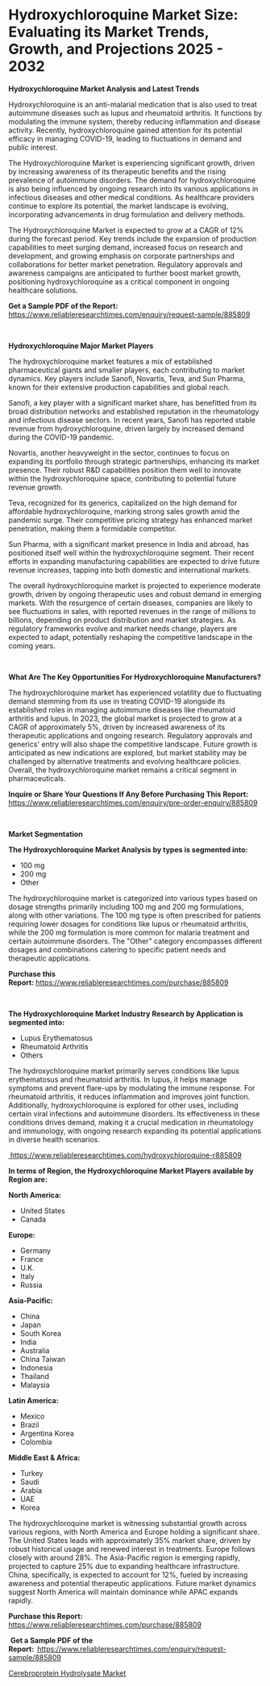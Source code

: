 <p><h1>Hydroxychloroquine Market Size: Evaluating its Market Trends, Growth, and Projections 2025 - 2032</h1></p><p><strong>Hydroxychloroquine Market Analysis and Latest Trends</strong></p>
<p><p>Hydroxychloroquine is an anti-malarial medication that is also used to treat autoimmune diseases such as lupus and rheumatoid arthritis. It functions by modulating the immune system, thereby reducing inflammation and disease activity. Recently, hydroxychloroquine gained attention for its potential efficacy in managing COVID-19, leading to fluctuations in demand and public interest.</p><p>The Hydroxychloroquine Market is experiencing significant growth, driven by increasing awareness of its therapeutic benefits and the rising prevalence of autoimmune disorders. The demand for hydroxychloroquine is also being influenced by ongoing research into its various applications in infectious diseases and other medical conditions. As healthcare providers continue to explore its potential, the market landscape is evolving, incorporating advancements in drug formulation and delivery methods.</p><p>The Hydroxychloroquine Market is expected to grow at a CAGR of 12% during the forecast period. Key trends include the expansion of production capabilities to meet surging demand, increased focus on research and development, and growing emphasis on corporate partnerships and collaborations for better market penetration. Regulatory approvals and awareness campaigns are anticipated to further boost market growth, positioning hydroxychloroquine as a critical component in ongoing healthcare solutions.</p></p>
<p><strong>Get a Sample PDF of the Report:&nbsp;</strong> <a href="https://www.reliableresearchtimes.com/enquiry/request-sample/885809?utm_campaign=2203&utm_medium=2&utm_source=Github&utm_content=ia&utm_term=08032025&utm_id=hydroxychloroquine">https://www.reliableresearchtimes.com/enquiry/request-sample/885809</a></p>
<p>&nbsp;</p>
<p><strong>Hydroxychloroquine Major Market Players</strong></p>
<p><p>The hydroxychloroquine market features a mix of established pharmaceutical giants and smaller players, each contributing to market dynamics. Key players include Sanofi, Novartis, Teva, and Sun Pharma, known for their extensive production capabilities and global reach. </p><p>Sanofi, a key player with a significant market share, has benefitted from its broad distribution networks and established reputation in the rheumatology and infectious disease sectors. In recent years, Sanofi has reported stable revenue from hydroxychloroquine, driven largely by increased demand during the COVID-19 pandemic.</p><p>Novartis, another heavyweight in the sector, continues to focus on expanding its portfolio through strategic partnerships, enhancing its market presence. Their robust R&D capabilities position them well to innovate within the hydroxychloroquine space, contributing to potential future revenue growth.</p><p>Teva, recognized for its generics, capitalized on the high demand for affordable hydroxychloroquine, marking strong sales growth amid the pandemic surge. Their competitive pricing strategy has enhanced market penetration, making them a formidable competitor.</p><p>Sun Pharma, with a significant market presence in India and abroad, has positioned itself well within the hydroxychloroquine segment. Their recent efforts in expanding manufacturing capabilities are expected to drive future revenue increases, tapping into both domestic and international markets.</p><p>The overall hydroxychloroquine market is projected to experience moderate growth, driven by ongoing therapeutic uses and robust demand in emerging markets. With the resurgence of certain diseases, companies are likely to see fluctuations in sales, with reported revenues in the range of millions to billions, depending on product distribution and market strategies. As regulatory frameworks evolve and market needs change, players are expected to adapt, potentially reshaping the competitive landscape in the coming years.</p></p>
<p>&nbsp;</p>
<p><strong>What Are The Key Opportunities For Hydroxychloroquine Manufacturers?</strong></p>
<p><p>The hydroxychloroquine market has experienced volatility due to fluctuating demand stemming from its use in treating COVID-19 alongside its established roles in managing autoimmune diseases like rheumatoid arthritis and lupus. In 2023, the global market is projected to grow at a CAGR of approximately 5%, driven by increased awareness of its therapeutic applications and ongoing research. Regulatory approvals and generics' entry will also shape the competitive landscape. Future growth is anticipated as new indications are explored, but market stability may be challenged by alternative treatments and evolving healthcare policies. Overall, the hydroxychloroquine market remains a critical segment in pharmaceuticals.</p></p>
<p><strong>Inquire or Share Your Questions If Any Before Purchasing This Report:</strong> <a href="https://www.reliableresearchtimes.com/enquiry/pre-order-enquiry/885809?utm_campaign=2203&utm_medium=2&utm_source=Github&utm_content=ia&utm_term=08032025&utm_id=hydroxychloroquine">https://www.reliableresearchtimes.com/enquiry/pre-order-enquiry/885809</a></p>
<p>&nbsp;</p>
<p><strong>Market Segmentation</strong></p>
<p><strong>The Hydroxychloroquine Market Analysis by types is segmented into:</strong></p>
<p><ul><li>100 mg</li><li>200 mg</li><li>Other</li></ul></p>
<p><p>The hydroxychloroquine market is categorized into various types based on dosage strengths primarily including 100 mg and 200 mg formulations, along with other variations. The 100 mg type is often prescribed for patients requiring lower dosages for conditions like lupus or rheumatoid arthritis, while the 200 mg formulation is more common for malaria treatment and certain autoimmune disorders. The "Other" category encompasses different dosages and combinations catering to specific patient needs and therapeutic applications.</p></p>
<p><strong>Purchase this Report:&nbsp;</strong><a href="https://www.reliableresearchtimes.com/purchase/885809?utm_campaign=2203&utm_medium=2&utm_source=Github&utm_content=ia&utm_term=08032025&utm_id=hydroxychloroquine">https://www.reliableresearchtimes.com/purchase/885809</a></p>
<p>&nbsp;</p>
<p><strong>The Hydroxychloroquine Market Industry Research by Application is segmented into:</strong></p>
<p><ul><li>Lupus Erythematosus</li><li>Rheumatoid Arthritis</li><li>Others</li></ul></p>
<p><p>The hydroxychloroquine market primarily serves conditions like lupus erythematosus and rheumatoid arthritis. In lupus, it helps manage symptoms and prevent flare-ups by modulating the immune response. For rheumatoid arthritis, it reduces inflammation and improves joint function. Additionally, hydroxychloroquine is explored for other uses, including certain viral infections and autoimmune disorders. Its effectiveness in these conditions drives demand, making it a crucial medication in rheumatology and immunology, with ongoing research expanding its potential applications in diverse health scenarios.</p></p>
<p><a href="https://www.reliableresearchtimes.com/hydroxychloroquine-r885809?utm_campaign=2203&utm_medium=2&utm_source=Github&utm_content=ia&utm_term=08032025&utm_id=hydroxychloroquine">&nbsp;https://www.reliableresearchtimes.com/hydroxychloroquine-r885809</a></p>
<p><strong>In terms of Region, the Hydroxychloroquine Market Players available by Region are:</strong></p>
<p>
    <p> <strong> North America: </strong>
        <ul>
            <li>United States</li>
            <li>Canada</li>
        </ul>
        </p> 
    <p> <strong> Europe: </strong>
        <ul>
            <li>Germany</li>
            <li>France</li>
            <li>U.K.</li>
            <li>Italy</li>
            <li>Russia</li>
        </ul>
        </p> 
    <p> <strong> Asia-Pacific: </strong>
        <ul>
            <li>China</li>
            <li>Japan</li>
            <li>South Korea</li>
            <li>India</li>
            <li>Australia</li>
            <li>China Taiwan</li>
            <li>Indonesia</li>
            <li>Thailand</li>
            <li>Malaysia</li>
        </ul>
        </p> 
    <p> <strong> Latin America: </strong>
        <ul>
            <li>Mexico</li>
            <li>Brazil</li>
            <li>Argentina Korea</li>
            <li>Colombia</li>
        </ul>
        </p> 
    <p> <strong> Middle East & Africa: </strong>
        <ul>
            <li>Turkey</li>
            <li>Saudi</li>
            <li>Arabia</li>
            <li>UAE</li>
            <li>Korea</li>
        </ul>
    </p>
    </p>
<p><p>The hydroxychloroquine market is witnessing substantial growth across various regions, with North America and Europe holding a significant share. The United States leads with approximately 35% market share, driven by robust historical usage and renewed interest in treatments. Europe follows closely with around 28%. The Asia-Pacific region is emerging rapidly, projected to capture 25% due to expanding healthcare infrastructure. China, specifically, is expected to account for 12%, fueled by increasing awareness and potential therapeutic applications. Future market dynamics suggest North America will maintain dominance while APAC expands rapidly.</p></p>
<p><strong>Purchase this Report: </strong><a href="https://www.reliableresearchtimes.com/purchase/885809?utm_campaign=2203&utm_medium=2&utm_source=Github&utm_content=ia&utm_term=08032025&utm_id=hydroxychloroquine">https://www.reliableresearchtimes.com/purchase/885809</a></p>
<p>&nbsp;<strong>Get a Sample PDF of the Report:&nbsp;&nbsp;</strong><a href="https://www.reliableresearchtimes.com/enquiry/request-sample/885809?utm_campaign=2203&utm_medium=2&utm_source=Github&utm_content=ia&utm_term=08032025&utm_id=hydroxychloroquine">https://www.reliableresearchtimes.com/enquiry/request-sample/885809</a></p>
<p><strong></strong></p>
<p><p><a href="https://github.com/HobertDavis43/Market-Research-Report-List-1/blob/main/cerebroprotein-hydrolysate-market.md?utm_campaign=2203&utm_medium=2&utm_source=Github&utm_content=ia&utm_term=08032025&utm_id=hydroxychloroquine">Cerebroprotein Hydrolysate Market</a></p></p>